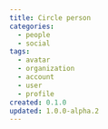 ```yaml
---
title: Circle person
categories:
  - people
  - social
tags:
  - avatar
  - organization
  - account
  - user
  - profile
created: 0.1.0
updated: 1.0.0-alpha.2
---
```

